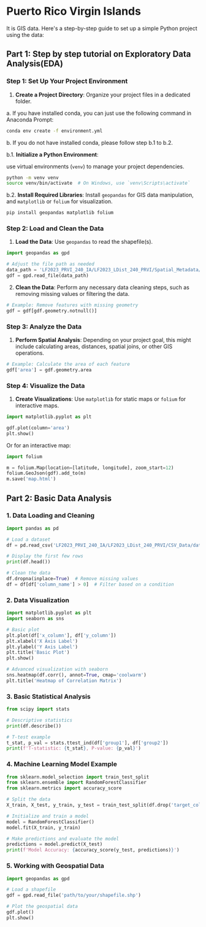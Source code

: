 # Puerto Rico Virgin Islands

It is GIS data. Here's a step-by-step guide to set up a simple Python project using the data:
## Part 1: Step by step tutorial on Exploratory Data Analysis(EDA)

### Step 1: Set Up Your Project Environment

1. **Create a Project Directory**: Organize your project files in a dedicated folder.

a. If you have installed conda, you can just use the following command in Anaconda Prompt:
```bash
conda env create -f environment.yml
```

b. If you do not have installed conda, please follow step b.1 to b.2.

b.1. **Initialize a Python Environment**: 

 use virtual environments (`venv`) to manage your project dependencies.
```bash
python -m venv venv
source venv/bin/activate  # On Windows, use `venv\Scripts\activate`
```

b.2. **Install Required Libraries**: Install `geopandas` for GIS data manipulation, and `matplotlib` or `folium` for visualization.

```bash
pip install geopandas matplotlib folium
```

### Step 2: Load and Clean the Data

1. **Load the Data**: Use `geopandas` to read the shapefile(s).

```python
import geopandas as gpd

# Adjust the file path as needed
data_path = 'LF2023_PRVI_240_IA/LF2023_LDist_240_PRVI/Spatial_Metadata/z90_prvi_0k.shp'
gdf = gpd.read_file(data_path)
```

2. **Clean the Data**: Perform any necessary data cleaning steps, such as removing missing values or filtering the data.

```python
# Example: Remove features with missing geometry
gdf = gdf[gdf.geometry.notnull()]
```

### Step 3: Analyze the Data

1. **Perform Spatial Analysis**: Depending on your project goal, this might include calculating areas, distances, spatial joins, or other GIS operations.

```python
# Example: Calculate the area of each feature
gdf['area'] = gdf.geometry.area
```

### Step 4: Visualize the Data

1. **Create Visualizations**: Use `matplotlib` for static maps or `folium` for interactive maps.

```python
import matplotlib.pyplot as plt

gdf.plot(column='area')
plt.show()
```

Or for an interactive map:

```python
import folium

m = folium.Map(location=[latitude, longitude], zoom_start=12)
folium.GeoJson(gdf).add_to(m)
m.save('map.html')
```

## Part 2: Basic Data Analysis

### 1. Data Loading and Cleaning
```python
import pandas as pd

# Load a dataset
df = pd.read_csv('LF2023_PRVI_240_IA/LF2023_LDist_240_PRVI/CSV_Data/dataset.csv')

# Display the first few rows
print(df.head())

# Clean the data
df.dropna(inplace=True)  # Remove missing values
df = df[df['column_name'] > 0]  # Filter based on a condition
```

### 2. Data Visualization
```python
import matplotlib.pyplot as plt
import seaborn as sns

# Basic plot
plt.plot(df['x_column'], df['y_column'])
plt.xlabel('X Axis Label')
plt.ylabel('Y Axis Label')
plt.title('Basic Plot')
plt.show()

# Advanced visualization with seaborn
sns.heatmap(df.corr(), annot=True, cmap='coolwarm')
plt.title('Heatmap of Correlation Matrix')
```

### 3. Basic Statistical Analysis
```python
from scipy import stats

# Descriptive statistics
print(df.describe())

# T-test example
t_stat, p_val = stats.ttest_ind(df['group1'], df['group2'])
print(f'T-statistic: {t_stat}, P-value: {p_val}')
```

### 4. Machine Learning Model Example
```python
from sklearn.model_selection import train_test_split
from sklearn.ensemble import RandomForestClassifier
from sklearn.metrics import accuracy_score

# Split the data
X_train, X_test, y_train, y_test = train_test_split(df.drop('target_column', axis=1), df['target_column'], test_size=0.2, random_state=42)

# Initialize and train a model
model = RandomForestClassifier()
model.fit(X_train, y_train)

# Make predictions and evaluate the model
predictions = model.predict(X_test)
print(f'Model Accuracy: {accuracy_score(y_test, predictions)}')
```

### 5. Working with Geospatial Data
```python
import geopandas as gpd

# Load a shapefile
gdf = gpd.read_file('path/to/your/shapefile.shp')

# Plot the geospatial data
gdf.plot()
plt.show()
```
